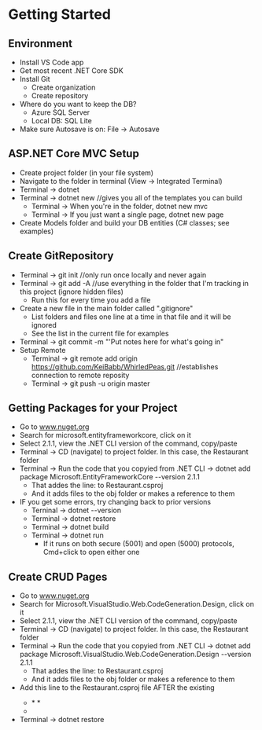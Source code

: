 
# Getting Started
## Environment
* Install VS Code app
* Get most recent .NET Core SDK
* Install Git
  * Create organization
  * Create repository
* Where do you want to keep the DB?
  * Azure SQL Server
  * Local DB: SQL Lite
* Make sure Autosave is on: File -> Autosave

## ASP.NET Core MVC Setup
* Create project folder (in your file system)
* Navigate to the folder in terminal (View -> Integrated Terminal)
* Terminal -> dotnet
* Terminal -> dotnet new //gives you all of the templates you can build
  * Terminal -> When you're in the folder, dotnet new mvc
  * Terminal -> If you just want a single page, dotnet new page
* Create Models folder and build your DB entities (C# classes; see examples)

## Create GitRepository
* Terminal -> git init //only run once locally and never again
* Terminal -> git add -A //use everything in the folder that I'm tracking in this project (ignore hidden files)
  * Run this for every time you add a file
* Create a new file in the main folder called ".gitignore"
  * List folders and files one line at a time in that file and it will be ignored
  * See the list in the current file for examples
* Terminal -> git commit -m "'Put notes here for what's going in"
* Setup Remote
  * Terminal -> git remote add origin https://github.com/KeiBabb/WhirledPeas.git //establishes connection to remote reposity
  * Terminal -> git push -u origin master

## Getting Packages for your Project
* Go to www.nuget.org
* Search for microsoft.entityframeworkcore, click on it
* Select 2.1.1, view the .NET CLI version of the command, copy/paste
* Terminal -> CD (navigate) to project folder. In this case, the Restaurant folder
* Terminal -> Run the code that you copyied from .NET CLI -> dotnet add package Microsoft.EntityFrameworkCore --version 2.1.1
  * That addes the line: <PackageReference Include="Microsoft.EntityFrameworkCore" Version="2.1.1" /> to Restaurant.csproj
  * And it adds files to the obj folder or makes a reference to them
* IF you get some errors, try changing back to prior versions 
  * Terninal -> dotnet --version
  * Terminal -> dotnet restore
  * Terminal -> dotnet build
  * Terminal -> dotnet run
    * If it runs on both secure (5001) and open (5000) protocols, Cmd+click to open either one

## Create CRUD Pages
* Go to www.nuget.org
* Search for Microsoft.VisualStudio.Web.CodeGeneration.Design, click on it
* Select 2.1.1, view the .NET CLI version of the command, copy/paste
* Terminal -> CD (navigate) to project folder. In this case, the Restaurant folder
* Terminal -> Run the code that you copyied from .NET CLI -> dotnet add package Microsoft.VisualStudio.Web.CodeGeneration.Design --version 2.1.1
  * That addes the line: <PackageReference Include="Microsoft.VisualStudio.Web.CodeGeneration.Design" Version="2.1.1" /> to Restaurant.csproj
  * And it adds files to the obj folder or makes a reference to them
* Add this line to the Restaurant.csproj file AFTER the existing <ItemGroup>
  * <ItemGroup>
    * <DotNetCliToolReference Include="Microsoft.EntityFrameworkCore.Tools.DotNet" Version="2.0.0" />
    * <DotNetCliToolReference Include="Microsoft.VisualStudio.Web.CodeGeneration.Tools" Version="2.0.0" />
  * </ItemGroup>
* Terminal -> dotnet restore


